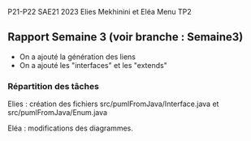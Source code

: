 P21-P22 SAE21 2023
Elies Mekhinini et Eléa Menu TP2

Rapport Semaine 3
(voir branche : Semaine3)
---

- On a ajouté la génération des liens
- On a ajouté les "interfaces" et les "extends"

### Répartition des tâches

Elies : création des fichiers src/pumlFromJava/Interface.java et src/pumlFromJava/Enum.java

Eléa  : modifications des diagrammes.
